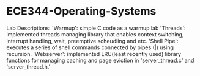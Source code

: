 # ECE344-Operating-Systems


Lab Descriptions:
'Warmup': simple C code as a warmup lab
'Threads': implemented threads managing library that enables context switching, interrupt handling, wait, preemptive scheudling and etc.
'Shell Pipe': executes a series of shell commands connected by pipes (|) using recursion. 
'Webserver': implemented LRU(least recently used) library functions for managing caching and page eviction in 'server_thread.c' and 'server_thread.h.'